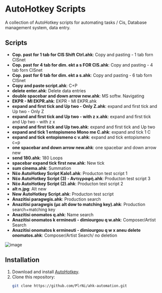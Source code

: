 # AutoHotkey Scripts

A collection of AutoHotkey scripts for automating tasks / Cis, Database management system, data entry.

## Scripts

- **Cop. past for 1 tab for CIS Shift Ctrl.ahk**: Copy and pasting - 1 tab forn CISnet
- **Cop. past for 4 tab for dim. ekt a s FOR CIS.ahk**: Copy and pasting - 4 tab forn CISnet
- **Cop. past for 6 tab for dim. ekt a s.ahk**: Copy and pasting - 6 tab forn CISnet
- **Copy and paste script.ahk**: C+P
- **delete enter.ahk**: Delete data entries
- **double spacebar and down arrow new.ahk**: MS softw. Navigating
- **EKPR - MI EKPR.ahk**: EKPR - MI EKPR.ahk
- **expand and first tick and Up two - Only Z.ahk**: expand and first tick and Up two - Only Z
- **expand and first tick and Up two - with z x.ahk**: expand and first tick and Up two - with z x
- **expand and first tick and Up two.ahk**: expand and first tick and Up two
- **expand and tick 1 entopismeno Mono me C.ahk**: expand and tick 1 C
- **expand and tick entopismeno c v.ahk**: expand and tick entopismeno c+p
- **one spacebar and down arrow new.ahk**: one spacebar and down arrow new
- **send 180.ahk**: 180 Loops
- **spacebar expand tick first new.ahk**: New tick
- **sum cinema.ahk**: Summation
- **Νέο AutoHotkey Script Kalo1.ahk**: Producton test script 1
- **Νέο AutoHotkey Script (3) - Αντιγραφή.ahk**: Producton test script 3
- **Νέο AutoHotkey Script (2).ahk**: Producton test script 2
- **alt n.jpg**: Alt new
- **New AutoHotkey Script.ahk**: Producton test script
- **Anazitisi paragwgis.ahk**: Production search
- **Anazitisi paragwgis (με alt dow to matching key).ahk**: Production search+matching key
- **Anazitisi onomatos q.ahk**: Name search
- **Anazitisi onomatos k ermineuti - dimiourgou q w.ahk**: Composer/Artist Search
- **Anazitisi onomatos k ermineuti - dimiourgou q w x aneu delete onomatos.ahk**: Composer/Artist Search/ no deletion
  
![image](https://github.com/user-attachments/assets/8d8664fc-22d2-4f78-ad81-42e16d9b9b5c)


## Installation

1. Download and install [AutoHotkey](https://www.autohotkey.com/).
2. Clone this repository:
   ```bash
   git clone https://github.com/PlrNi/ahk-automation.git
